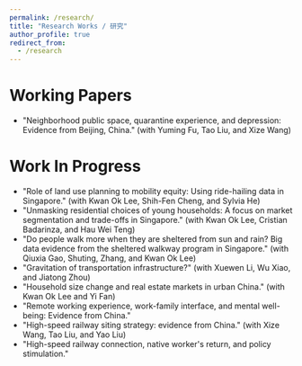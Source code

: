 ```yaml
---
permalink: /research/
title: "Research Works / 研究"
author_profile: true
redirect_from:
  - /research
---
```


Working Papers
===
* "Neighborhood public space, quarantine experience, and depression: Evidence from Beijing, China." (with Yuming Fu, Tao Liu, and Xize Wang)

Work In Progress
===
* "Role of land use planning to mobility equity: Using ride-hailing data in Singapore." (with Kwan Ok Lee, Shih-Fen Cheng, and Sylvia He)
* "Unmasking residential choices of young households: A focus on market segmentation and trade-offs in Singapore." (with Kwan Ok Lee, Cristian Badarinza, and Hau Wei Teng)
* "Do people walk more when they are sheltered from sun and rain? Big data evidence from the sheltered walkway program in Singapore." (with Qiuxia Gao, Shuting, Zhang, and Kwan Ok Lee)
* "Gravitation of transportation infrastructure?" (with Xuewen Li, Wu Xiao, and Jiatong Zhou)
* "Household size change and real estate markets in urban China." (with Kwan Ok Lee and Yi Fan)
* "Remote working experience, work-family interface, and mental well-being: Evidence from China."
* "High-speed railway siting strategy: evidence from China." (with Xize Wang, Tao Liu, and Yao Liu)
* "High-speed railway connection, native worker's return, and policy stimulation."
